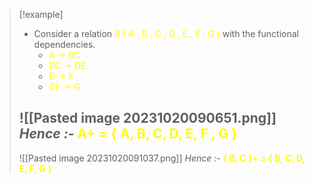 >[!example] 
>- Consider a relation <span style="color:#fffd01">R ( A , B , C , D , E , F , G )</span> with the functional dependencies.
>	- <span style="color:#fffd01">A → BC</span>
>	- <span style="color:#fffd01">BC → DE</span> 
>	- <span style="color:#fffd01">D → F</span>
>	- <span style="color:#fffd01">CF → G</span>
>
> ![[Pasted image 20231020090651.png]]
>*Hence :-*
>	**<span style="color:#fffd01">A+ = { A, B, C, D, E, F , G }</span>**
>---
> ![[Pasted image 20231020091037.png]]
> *Hence :-*
>	**<span style="color:#fffd01">{ B, C }+ = { B, C, D, E, F, G }</span>**








